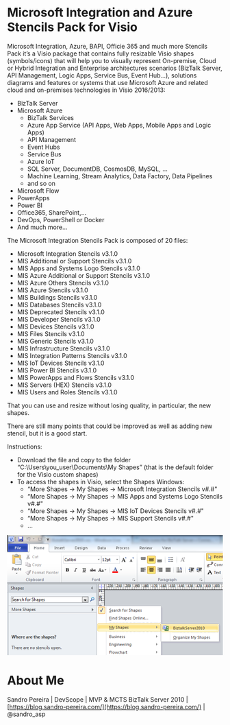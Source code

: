 # Microsoft Integration and Azure Stencils Pack for Visio
Microsoft Integration, Azure, BAPI, Officie 365 and much more Stencils Pack it’s a Visio package that contains fully resizable Visio shapes (symbols/icons) that will help you to visually represent On-premise, Cloud or Hybrid Integration and Enterprise architectures scenarios (BizTalk Server, API Management, Logic Apps, Service Bus, Event Hub…), solutions diagrams and features or systems that use Microsoft Azure and related cloud and on-premises technologies in Visio 2016/2013:
* BizTalk Server
* Microsoft Azure
  * BizTalk Services
  * Azure App Service (API Apps, Web Apps, Mobile Apps and Logic Apps)
  * API Management
  * Event Hubs
  * Service Bus
  * Azure IoT
  * SQL Server, DocumentDB, CosmosDB, MySQL, ...
  * Machine Learning, Stream Analytics, Data Factory, Data Pipelines
  * and so on
* Microsoft Flow
* PowerApps
* Power BI
* Office365, SharePoint,...
* DevOps, PowerShell or Docker
* And much more…


The Microsoft Integration Stencils Pack is composed of 20 files:

* Microsoft Integration Stencils v3.1.0
* MIS Additional or Support Stencils v3.1.0
* MIS Apps and Systems Logo Stencils v3.1.0
* MIS Azure Additional or Support Stencils v3.1.0
* MIS Azure Others Stencils v3.1.0
* MIS Azure Stencils v3.1.0
* MIS Buildings Stencils v3.1.0
* MIS Databases Stencils v3.1.0
* MIS Deprecated Stencils v3.1.0
* MIS Developer Stencils v3.1.0
* MIS Devices Stencils v3.1.0
* MIS Files Stencils v3.1.0
* MIS Generic Stencils v3.1.0
* MIS Infrastructure Stencils v3.1.0
* MIS Integration Patterns Stencils v3.1.0
* MIS IoT Devices Stencils v3.1.0
* MIS Power BI Stencils v3.1.0
* MIS PowerApps and Flows Stencils v3.1.0
* MIS Servers (HEX) Stencils v3.1.0
* MIS Users and Roles Stencils v3.1.0

That you can use and resize without losing quality, in particular, the new shapes.

There are still many points that could be improved as well as adding new stencil, but it is a good start.

Instructions:

* Download the file and copy to the folder “C:\Users\you_user\Documents\My Shapes” (that is the default folder for the Visio custom shapes)
* To access the shapes in Visio, select the Shapes Windows: 
  * “More Shapes -> My Shapes -> Microsoft Integration Stencils v#.#"
  * “More Shapes -> My Shapes -> MIS Apps and Systems Logo Stencils v#.#"
  * “More Shapes -> My Shapes -> MIS IoT Devices Stencils v#.#"
  * “More Shapes -> My Shapes -> MIS Support Stencils v#.#"
  * ...

![Visio More Shapes](media/visio-more-shapes.png)

# About Me
Sandro Pereira | DevScope | MVP & MCTS BizTalk Server 2010 | [https://blog.sandro-pereira.com/](https://blog.sandro-pereira.com/) | @sandro_asp
